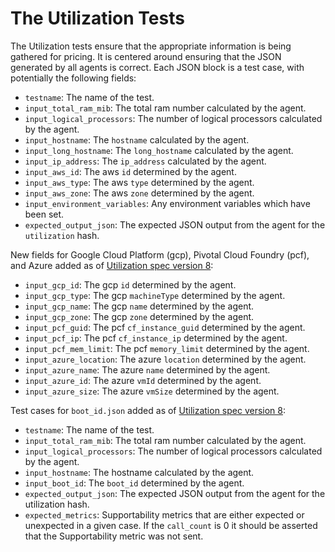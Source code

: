 # The Utilization Tests

The Utilization tests ensure that the appropriate information is being gathered for pricing. It is centered around ensuring that the JSON generated by all agents is correct. Each JSON block is a test case, with potentially the following fields:
  - `testname`: The name of the test.
  - `input_total_ram_mib`: The total ram number calculated by the agent.
  - `input_logical_processors`: The number of logical processors calculated by the agent.
  - `input_hostname`: The `hostname` calculated by the agent.
  - `input_long_hostname`: The `long_hostname` calculated by the agent.
  - `input_ip_address`: The `ip_address` calculated by the agent.
  - `input_aws_id`: The aws `id` determined by the agent.
  - `input_aws_type`: The aws `type` determined by the agent.
  - `input_aws_zone`: The aws `zone` determined by the agent.
  - `input_environment_variables`: Any environment variables which have been set.
  - `expected_output_json`: The expected JSON output from the agent for the `utilization` hash.

New fields for Google Cloud Platform (gcp), Pivotal Cloud Foundry (pcf), and Azure added as of [Utilization spec version 8](https://source.datanerd.us/agents/agent-specs/blob/master/Utilization.md):
  - `input_gcp_id`: The gcp `id` determined by the agent.
  - `input_gcp_type`: The gcp `machineType` determined by the agent.
  - `input_gcp_name`: The gcp `name` determined by the agent.
  - `input_gcp_zone`: The gcp `zone` determined by the agent.
  - `input_pcf_guid`: The pcf `cf_instance_guid` determined by the agent.
  - `input_pcf_ip`: The pcf `cf_instance_ip` determined by the agent.
  - `input_pcf_mem_limit`: The pcf `memory_limit` determined by the agent.
  - `input_azure_location`: The azure `location` determined by the agent.
  - `input_azure_name`: The azure `name` determined by the agent.
  - `input_azure_id`: The azure `vmId` determined by the agent.
  - `input_azure_size`: The azure `vmSize` determined by the agent.
 
Test cases for `boot_id.json` added as of [Utilization spec version 8](https://source.datanerd.us/agents/agent-specs/blob/master/Utilization.md):
  - `testname`: The name of the test.
  - `input_total_ram_mib`: The total ram number calculated by the agent.
  - `input_logical_processors`: The number of logical processors calculated by the agent.
  - `input_hostname`: The hostname calculated by the agent.
  - `input_boot_id`: The `boot_id` determined by the agent.
  - `expected_output_json`: The expected JSON output from the agent for the utilization hash.
  - `expected_metrics`: Supportability metrics that are either expected or unexpected in a given case. If the `call_count` is 0 it should be asserted that the Supportability metric was not sent.
